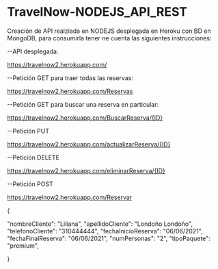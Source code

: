# TravelNow-NODEJS_API_REST

Creación de API realziada en NODEJS desplegada en Heroku con BD en MongoDB, para consumirla tener ne cuenta las siguientes instrucciones:


--API desplegada:

https://travelnow2.herokuapp.com/

--Petición GET para traer todas las reservas:

https://travelnow2.herokuapp.com/Reservas

--Petición GET para buscar una reserva en particular:

https://travelnow2.herokuapp.com/BuscarReserva/{ID}

--Petición PUT 

https://travelnow2.herokuapp.com/actualizarReserva/{ID}

--Petición DELETE

https://travelnow2.herokuapp.com/eliminarReserva/{ID}

--Petición POST

https://travelnow2.herokuapp.com/Reservar

{

"nombreCliente": "Liliana",
        "apellidoCliente": "Londoño Londoño",
        "telefonoCliente": "310444444",
        "fechaInicioReserva": "06/06/2021",
        "fechaFinalReserva": "06/06/2021",
        "numPersonas": "2",
        "tipoPaquete": "premium",


}

